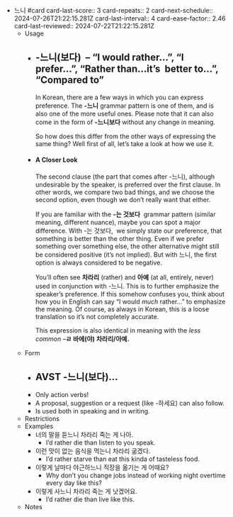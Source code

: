 - 느니 #card
  card-last-score:: 3
  card-repeats:: 2
  card-next-schedule:: 2024-07-26T21:22:15.281Z
  card-last-interval:: 4
  card-ease-factor:: 2.46
  card-last-reviewed:: 2024-07-22T21:22:15.281Z
	- Usage
		- ## -느니(보다)  – “I would rather…”, “I prefer…”, “Rather than…it’s  better to…”, “Compared to”
		  
		  In Korean, there are a few ways in which you can express preference. The **-느니** grammar pattern is one of them, and is also one of the more useful ones. Please note that it can also come in the form of **-느니보다** without any change in meaning.
		  
		  So how does this differ from the other ways of expressing the same thing? Well first of all, let’s take a look at how we use it.
		- #### A Closer Look
		  
		  The second clause (the part that comes after -느니), although undesirable by the speaker, is preferred over the first clause. In other words, we compare two bad things, and we choose the second option, even though we don’t really want that either.
		  
		  If you are familiar with the **-는 것보다**  grammar pattern (similar meaning, different nuance), maybe you can spot a major difference. With -는 것보다,  we simply state our preference, that something is better than the other thing. Even if we prefer something over something else, the other alternative might still be considered positive (it’s not implied). But with 느니, the first option is always considered to be negative.
		  
		  You’ll often see **차라리** (rather) and **아예** (at all, entirely, never) used in conjunction with -느니. This is to further emphasize the speaker’s preference. If this somehow confuses you, think about how you in English can say “I would *much* rather…” to emphasize the meaning. Of course, as always in Korean, this is a loose translation so it’s not completely accurate.
		  
		  This expression is also identical in meaning with the *less common* –**ㄹ 바에(야) 차라리/아예.**
	- Form
		- ## AVST -느니(보다)…
		- Only action verbs!
		- A proposal, suggestion or a request (like -하세요) can also follow.
		- Is used both in speaking and in writing.
	- Restrictions
	- Examples
		- 너의 말을 듣느니 차라리 죽는 게 나아.
			- I’d rather die than listen to you speak.
		- 이런 맛이 없는 음식을 먹는니 차라리 굶겠다.
			- I’d rather starve than eat this kinda of tasteless food.
		- 이렇게 날마다 야근하느니 직장을 옮기는 게 어때요?
			- Why don’t you change jobs instead of working night overtime every day like this?
		- 이렇게 사느니 차라리 죽는 게 낫겠어요.
			- I’d rather die than live like this.
	- Notes